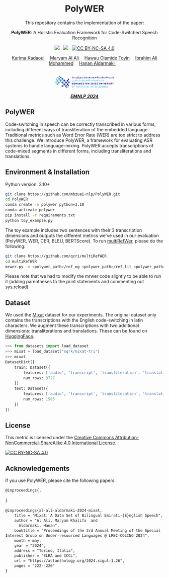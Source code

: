 <div align="center">

<h1> PolyWER </h1>
This repository contains the implementation of the paper:

**PolyWER**: A Holistic Evaluation Framework for Code-Switched Speech Recognition

<a href=''> <a href=''><img src='https://img.shields.io/badge/Paper-ACL Anthology-red'></a> &nbsp;  <a href='https://huggingface.co/datasets/sqrk/mixat-tri'><img src='https://img.shields.io/badge/Dataset-Mixat-green'></a> &nbsp; [![CC BY-NC-SA 4.0][cc-by-nc-sa-shield]][cc-by-nc-sa]


<div>
    <a href='https://www.linkedin.com/in/karima-kadaoui-960923b7/' target='_blank'>Karima Kadaoui</a>&emsp;
    <a href='https://www.linkedin.com/in/maryam-al-ali-76b978231' target='_blank'>Maryam Al Ali</a>&emsp;
    <a href='https://www.linkedin.com/in/toyinhawau/' target='_blank'>Hawau Olamide Toyin</a>&emsp;
    <a href='https://www.linkedin.com/in/ibrahim-mohammed13' target='_blank'>Ibrahim Ali Mohammed</a>&emsp;
    <a href='https://linkedin.com/in/hanan-aldarmaki/' target='_blank'>Hanan Aldarmaki </a>&emsp;
</div>
<br>
<p align="center" float="center">
  <img src="img/MBZUAI-logo.png" height="40" />
</p>

<i><strong><a href='' target='_blank'>EMNLP 2024</a></strong></i>
<br>
</div>

## PolyWER 
Code-switching in speech can be correctly transcribed in various forms, including different ways of transliteration of the embedded language. Traditional metrics such as Word Error Rate (WER) are too strict to address this challenge. We introduce PolyWER, a framework for evaluating ASR systems to handle language-mixing. PolyWER accepts transcriptions of code-mixed segments in different forms, including transliterations and translations.

## Environment & Installation

Python version: 3.10+

```bash
git clone https://github.com/mbzuai-nlp/PolyWER.git
cd PolyWER
conda create -n polywer python=3.10
conda activate polywer
pip install -r requirements.txt
python toy_example.py
```

The toy example includes two sentences with their 3 transcription dimensions and outputs the different metrics we've used in our evaluation (PolyWER, WER, CER, BLEU, BERTScore).
To run [multiRefWer](https://github.com/qcri/multiRefWER), please do the following:

```bash
git clone https://github.com/qcri/multiRefWER 
cd multiRefWER
mrwer.py -e <polywer_path>/ref_og <polywer_path>/ref_lit <polywer_path>/ref_lat <polywer_path>/hyp 
```

Please note that we had to modify the mrwer code slightly to be able to run it (adding parentheses to the print statements and commenting out sys.reload)


## Dataset
We used the [Mixat](https://github.com/mbzuai-nlp/mixat) dataset for our experiments. The original dataset only contains the transcriptions with the English code-switching in latin characters. We augment these transcriptions with two additional dimensions: transliterations and translations. These can be found on [HuggingFace](https://huggingface.co/datasets/sqrk/mixat-tri).

```python
>>> from datasets import load_dataset
>>> mixat = load_dataset("sqrk/mixat-tri")
>>> mixat
DatasetDict({
    train: Dataset({
        features: ['audio', 'transcript', 'transliteration', 'translation', 'language', 'duration_ms'],
        num_rows: 3727
    })
    test: Dataset({
        features: ['audio', 'transcript', 'transliteration', 'translation', 'language', 'duration_ms'],
        num_rows: 1585
    })
})

```


## License
This metric is licensed under the [Creative Commons Attribution-NonCommercial-ShareAlike 4.0 International License][cc-by-nc-sa].

[![CC BY-NC-SA 4.0][cc-by-nc-sa-image]][cc-by-nc-sa]


## Acknowledgements
If you use PolyWER, please cite the following papers:

``` 
@inproceedings{,
  
}

@inproceedings{al-ali-aldarmaki-2024-mixat,
    title = "Mixat: A Data Set of Bilingual Emirati-{E}nglish Speech",
    author = "Al Ali, Maryam Khalifa  and
      Aldarmaki, Hanan",
    booktitle = "Proceedings of the 3rd Annual Meeting of the Special Interest Group on Under-resourced Languages @ LREC-COLING 2024",
    month = may,
    year = "2024",
    address = "Torino, Italia",
    publisher = "ELRA and ICCL",
    url = "https://aclanthology.org/2024.sigul-1.26",
    pages = "222--226"
}

```

[cc-by-nc-sa]: http://creativecommons.org/licenses/by-nc-sa/4.0/
[cc-by-nc-sa-image]: https://licensebuttons.net/l/by-nc-sa/4.0/88x31.png
[cc-by-nc-sa-shield]: https://img.shields.io/badge/License-CC%20BY--NC--SA%204.0-lightgrey.svg